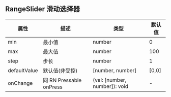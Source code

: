 ## RangeSlider 滑动选择器

| 属性           | 描述                     | 类型                            | 默认值   |
|--------------|------------------------|-------------------------------|-------|
| min          | 最小值                    | number                        | 0     |
| max          | 最大值                    | number                        | 100   |
| step         | 步长                     | number                        | 1     |
| defaultValue | 默认值(非受控)               | [number, number]              | [0,0] |
| onChange     | 同 RN Pressable onPress | (val: [number, number]): void | -     |

